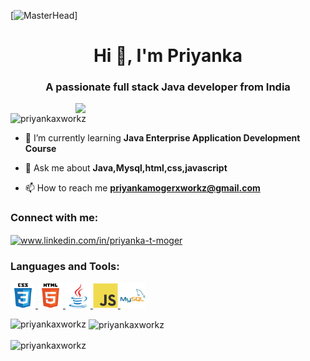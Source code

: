 
[![MasterHead](https://firebasestorage.googleapis.com/v0/b/flexi-coding.appspot.com/o/dempgi7-520f8d5f-63d4-4453-8822-dbc149ae27f8.gif?alt=media&token=91c0c7b2-93c3-4029-b011-1a8703c5730d)]

<h1 align="center">Hi 👋, I'm Priyanka</h1>
<h3 align="center">A passionate full stack Java developer from India</h3>

<img align="right" width="400" src="https://encrypted-tbn0.gstatic.com/images?q=tbn:ANd9GcSwhCx7SjTwNw-pSyGO7Cs8mQ08tszWmHocZ7PSio67qA&s">


<p align="left"> <img src="https://komarev.com/ghpvc/?username=priyankaxworkz&label=Profile%20views&color=0e75b6&style=flat" alt="priyankaxworkz" /> </p>

- 🌱 I’m currently learning **Java Enterprise Application Development Course**

- 💬 Ask me about **Java,Mysql,html,css,javascript**

- 📫 How to reach me **priyankamogerxworkz@gmail.com**

<h3 align="left">Connect with me:</h3>
<p align="left">
<a href="https://linkedin.com/in/www.linkedin.com/in/priyanka-t-moger" target="blank"><img align="center" src="https://raw.githubusercontent.com/rahuldkjain/github-profile-readme-generator/master/src/images/icons/Social/linked-in-alt.svg" alt="www.linkedin.com/in/priyanka-t-moger" height="30" width="40" /></a>
</p>

<h3 align="left">Languages and Tools:</h3>
<p align="left"> <a href="https://www.w3schools.com/css/" target="_blank" rel="noreferrer"> <img src="https://raw.githubusercontent.com/devicons/devicon/master/icons/css3/css3-original-wordmark.svg" alt="css3" width="40" height="40"/> </a> <a href="https://www.w3.org/html/" target="_blank" rel="noreferrer"> <img src="https://raw.githubusercontent.com/devicons/devicon/master/icons/html5/html5-original-wordmark.svg" alt="html5" width="40" height="40"/> </a> <a href="https://www.java.com" target="_blank" rel="noreferrer"> <img src="https://raw.githubusercontent.com/devicons/devicon/master/icons/java/java-original.svg" alt="java" width="40" height="40"/> </a> <a href="https://developer.mozilla.org/en-US/docs/Web/JavaScript" target="_blank" rel="noreferrer"> <img src="https://raw.githubusercontent.com/devicons/devicon/master/icons/javascript/javascript-original.svg" alt="javascript" width="40" height="40"/> </a> <a href="https://www.mysql.com/" target="_blank" rel="noreferrer"> <img src="https://raw.githubusercontent.com/devicons/devicon/master/icons/mysql/mysql-original-wordmark.svg" alt="mysql" width="40" height="40"/> </a> </p>

<p><img align="left" src="https://github-readme-stats.vercel.app/api/top-langs?username=priyankaxworkz&show_icons=true&locale=en&layout=compact" alt="priyankaxworkz" /></p>

<p>&nbsp;<img align="center" src="https://github-readme-stats.vercel.app/api?username=priyankaxworkz&show_icons=true&locale=en" alt="priyankaxworkz" /></p>

<p><img align="center" src="https://github-readme-streak-stats.herokuapp.com/?user=priyankaxworkz&" alt="priyankaxworkz" /></p>
